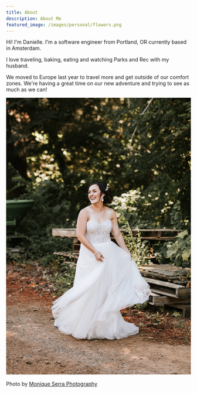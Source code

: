 ```yaml
---
title: About 
description: About Me
featured_image: /images/personal/flowers.png
---
```


Hi! I'm Danielle. I'm a software engineer from Portland, OR currently based in Amsterdam.

I love traveling, baking, eating and watching Parks and Rec with my husband. 

 We moved to Europe last year to travel more and get outside of our comfort zones. We're having a great time on our new adventure and trying to see as much as we can!

![](/images/personal/me.png)

Photo by [Monique Serra Photography](http://moniqueserraphotography.com/)